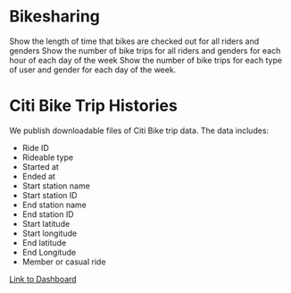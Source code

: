 # Bikesharing


Show the length of time that bikes are checked out for all riders and genders
Show the number of bike trips for all riders and genders for each hour of each day of the week
Show the number of bike trips for each type of user and gender for each day of the week.


# Citi Bike Trip Histories
We publish downloadable files of Citi Bike trip data. The data includes:

* Ride ID
* Rideable type
* Started at
* Ended at
* Start station name
* Start station ID
* End station name
* End station ID
* Start latitude
* Start longitude
* End latitude
* End Longitude
* Member or casual ride


[Link to Dashboard](https://public.tableau.com/app/profile/nicole.phillips8398/viz/CitiBike_16638864762200/Story1?publish=yes)

